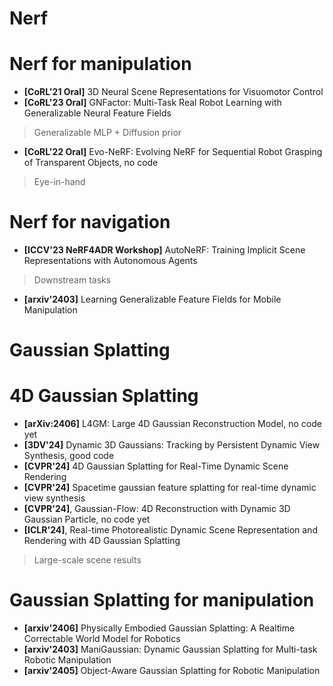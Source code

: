 # Nerf


# Nerf for manipulation

* **[CoRL'21 Oral]** 3D Neural Scene Representations for Visuomotor Control
* **[CoRL'23 Oral]** GNFactor: Multi-Task Real Robot Learning with Generalizable Neural Feature Fields
> Generalizable MLP + Diffusion prior

* **[CoRL'22 Oral]** Evo-NeRF: Evolving NeRF for Sequential Robot Grasping of Transparent Objects, no code
> Eye-in-hand

# Nerf for navigation

* **[ICCV'23 NeRF4ADR Workshop]** AutoNeRF: Training Implicit Scene Representations with Autonomous Agents
> Downstream tasks
* **[arxiv'2403]** Learning Generalizable Feature Fields for Mobile Manipulation


# Gaussian Splatting


# 4D Gaussian Splatting

* **[arXiv:2406]** L4GM: Large 4D Gaussian Reconstruction Model, no code yet
* **[3DV'24]** Dynamic 3D Gaussians: Tracking by Persistent Dynamic View Synthesis, good code
* **[CVPR'24]** 4D Gaussian Splatting for Real-Time Dynamic Scene Rendering
* **[CVPR'24]** Spacetime gaussian feature splatting for real-time dynamic view synthesis
* **[CVPR'24]**, Gaussian-Flow: 4D Reconstruction with Dynamic 3D Gaussian Particle, no code yet
* **[ICLR'24]**, Real-time Photorealistic Dynamic Scene Representation and Rendering with 4D Gaussian Splatting
> Large-scale scene results


# Gaussian Splatting for manipulation

* **[arxiv'2406]** Physically Embodied Gaussian Splatting: A Realtime Correctable World Model for Robotics
* **[arxiv'2403]** ManiGaussian: Dynamic Gaussian Splatting for Multi-task Robotic Manipulation
* **[arxiv'2405]** Object-Aware Gaussian Splatting for Robotic Manipulation
